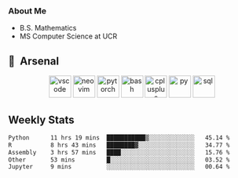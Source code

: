 ### About Me

- B.S. Mathematics
- MS Computer Science at UCR

<h2> 🚀 &nbsp;Arsenal</h2>

<p align="center">

<img src="https://cdn.jsdelivr.net/gh/devicons/devicon/icons/vscode/vscode-original.svg" alt="vscode" width="45" height="45"/>
<img src="https://cdn.jsdelivr.net/gh/devicons/devicon@latest/icons/neovim/neovim-original.svg" alt="neovim" width = "45" height = "45"/>
<img src="https://cdn.jsdelivr.net/gh/devicons/devicon@latest/icons/pytorch/pytorch-original.svg" alt="pytorch" width = "45" height = "45" />
          
<img src="https://cdn.jsdelivr.net/gh/devicons/devicon/icons/bash/bash-original.svg" alt="bash" width="45" height="45"/>
<img src="https://cdn.jsdelivr.net/gh/devicons/devicon@latest/icons/cplusplus/cplusplus-original.svg" alt="cplusplus" width = "45" height = "45"/>
<img src="https://cdn.jsdelivr.net/gh/devicons/devicon@latest/icons/python/python-plain.svg" alt="py" width = "45" height = "45" />

<img src="https://cdn.jsdelivr.net/gh/devicons/devicon@latest/icons/azuresqldatabase/azuresqldatabase-original.svg" alt="sql" width = "45" height = "45"/>
          
</p>

## Weekly Stats

<!--START_SECTION:waka-->

```txt
Python      11 hrs 19 mins  ███████████▒░░░░░░░░░░░░░   45.14 %
R           8 hrs 43 mins   ████████▓░░░░░░░░░░░░░░░░   34.77 %
Assembly    3 hrs 57 mins   ████░░░░░░░░░░░░░░░░░░░░░   15.76 %
Other       53 mins         █░░░░░░░░░░░░░░░░░░░░░░░░   03.52 %
Jupyter     9 mins          ░░░░░░░░░░░░░░░░░░░░░░░░░   00.64 %
```

<!--END_SECTION:waka-->
